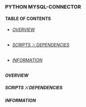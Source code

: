 ### PYTHON MYSQL-CONNECTOR

#### TABLE OF CONTENTS
* ###### [OVERVIEW](#overview)
* ###### [SCRIPTS ⤬ DEPENDENCIES](#scripts-⤬-dependencies)
* ###### [INFORMATION](#information)

##### OVERVIEW
##### SCRIPTS ⤬ DEPENDENCIES
##### INFORMATION